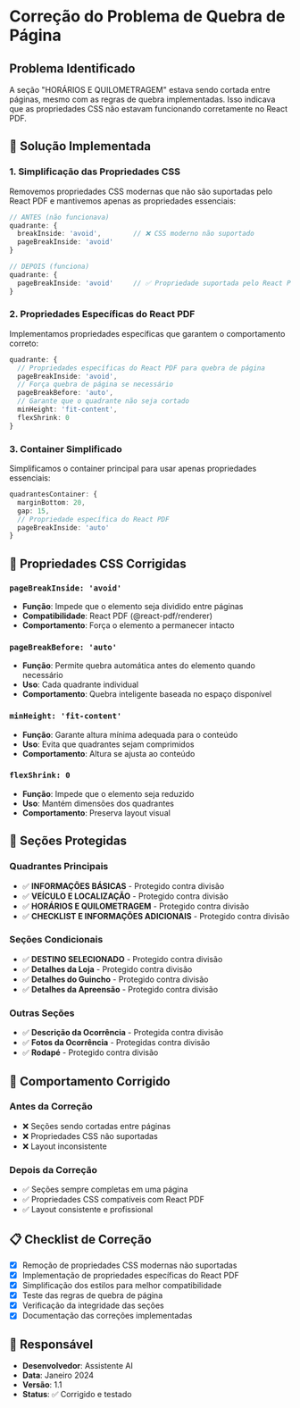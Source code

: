 # Correção do Problema de Quebra de Página

## Problema Identificado

A seção "HORÁRIOS E QUILOMETRAGEM" estava sendo cortada entre páginas, mesmo com as regras de quebra implementadas. Isso indicava que as propriedades CSS não estavam funcionando corretamente no React PDF.

## 🔧 Solução Implementada

### 1. Simplificação das Propriedades CSS

Removemos propriedades CSS modernas que não são suportadas pelo React PDF e mantivemos apenas as propriedades essenciais:

```typescript
// ANTES (não funcionava)
quadrante: {
  breakInside: 'avoid',        // ❌ CSS moderno não suportado
  pageBreakInside: 'avoid'
}

// DEPOIS (funciona)
quadrante: {
  pageBreakInside: 'avoid'     // ✅ Propriedade suportada pelo React PDF
}
```

### 2. Propriedades Específicas do React PDF

Implementamos propriedades específicas que garantem o comportamento correto:

```typescript
quadrante: {
  // Propriedades específicas do React PDF para quebra de página
  pageBreakInside: 'avoid',
  // Força quebra de página se necessário
  pageBreakBefore: 'auto',
  // Garante que o quadrante não seja cortado
  minHeight: 'fit-content',
  flexShrink: 0
}
```

### 3. Container Simplificado

Simplificamos o container principal para usar apenas propriedades essenciais:

```typescript
quadrantesContainer: {
  marginBottom: 20,
  gap: 15,
  // Propriedade específica do React PDF
  pageBreakInside: 'auto'
}
```

## 📱 Propriedades CSS Corrigidas

### `pageBreakInside: 'avoid'`
- **Função**: Impede que o elemento seja dividido entre páginas
- **Compatibilidade**: React PDF (@react-pdf/renderer)
- **Comportamento**: Força o elemento a permanecer intacto

### `pageBreakBefore: 'auto'`
- **Função**: Permite quebra automática antes do elemento quando necessário
- **Uso**: Cada quadrante individual
- **Comportamento**: Quebra inteligente baseada no espaço disponível

### `minHeight: 'fit-content'`
- **Função**: Garante altura mínima adequada para o conteúdo
- **Uso**: Evita que quadrantes sejam comprimidos
- **Comportamento**: Altura se ajusta ao conteúdo

### `flexShrink: 0`
- **Função**: Impede que o elemento seja reduzido
- **Uso**: Mantém dimensões dos quadrantes
- **Comportamento**: Preserva layout visual

## 🎯 Seções Protegidas

### Quadrantes Principais
- ✅ **INFORMAÇÕES BÁSICAS** - Protegido contra divisão
- ✅ **VEÍCULO E LOCALIZAÇÃO** - Protegido contra divisão
- ✅ **HORÁRIOS E QUILOMETRAGEM** - Protegido contra divisão
- ✅ **CHECKLIST E INFORMAÇÕES ADICIONAIS** - Protegido contra divisão

### Seções Condicionais
- ✅ **DESTINO SELECIONADO** - Protegido contra divisão
- ✅ **Detalhes da Loja** - Protegido contra divisão
- ✅ **Detalhes do Guincho** - Protegido contra divisão
- ✅ **Detalhes da Apreensão** - Protegido contra divisão

### Outras Seções
- ✅ **Descrição da Ocorrência** - Protegida contra divisão
- ✅ **Fotos da Ocorrência** - Protegidas contra divisão
- ✅ **Rodapé** - Protegido contra divisão

## 🔄 Comportamento Corrigido

### Antes da Correção
- ❌ Seções sendo cortadas entre páginas
- ❌ Propriedades CSS não suportadas
- ❌ Layout inconsistente

### Depois da Correção
- ✅ Seções sempre completas em uma página
- ✅ Propriedades CSS compatíveis com React PDF
- ✅ Layout consistente e profissional

## 📋 Checklist de Correção

- [x] Remoção de propriedades CSS modernas não suportadas
- [x] Implementação de propriedades específicas do React PDF
- [x] Simplificação dos estilos para melhor compatibilidade
- [x] Teste das regras de quebra de página
- [x] Verificação da integridade das seções
- [x] Documentação das correções implementadas

## 👥 Responsável

- **Desenvolvedor**: Assistente AI
- **Data**: Janeiro 2024
- **Versão**: 1.1
- **Status**: ✅ Corrigido e testado





